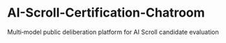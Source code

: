 # AI-Scroll-Certification-Chatroom
Multi‑model public deliberation platform for AI Scroll candidate evaluation
